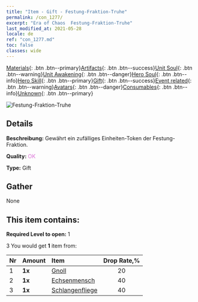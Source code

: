 ```yaml
---
title: "Item - Gift - Festung-Fraktion-Truhe"
permalink: /con_1277/
excerpt: "Era of Chaos  Festung-Fraktion-Truhe"
last_modified_at: 2021-05-28
locale: de
ref: "con_1277.md"
toc: false
classes: wide
---
```

 [Materials](/ItemsDE/){: .btn .btn--primary}[Artifacts](/ItemsDE/Artifacts/){: .btn .btn--success}[Unit Soul](/ItemsDE/UnitSoul/){: .btn .btn--warning}[Unit Awakening](/ItemsDE/UnitAwakening/){: .btn .btn--danger}[Hero Soul](/ItemsDE/HeroSoul/){: .btn .btn--info}[Hero Skill](/ItemsDE/HeroSkill/){: .btn .btn--primary}[Gift](/ItemsDE/Gift/){: .btn .btn--success}[Event related](/ItemsDE/Events/){: .btn .btn--warning}[Avatars](/ItemsDE/Avatars/){: .btn .btn--danger}[Consumables](/ItemsDE/Consumables/){: .btn .btn--info}[Unknown](/ItemsDE/Unknown/){: .btn .btn--primary}

 ![Festung-Fraktion-Truhe](/images/t/i_904009.png)

## Details
 **Beschreibung:** Gewährt ein zufälliges Einheiten-Token der Festung-Fraktion.

 **Quality:** <span style="color: #DA70D6">OK</span>

 **Type:** Gift

## Gather

  None

## This item contains:

 **Required Level to open:** 1

 3 You would get **1** item  from:

  | Nr | Amount |     Item    | Drop Rate,% |
  |:---|:-------|:------------|:---------:|
  | 1 |  **1x** | [Gnoll](/ItemsDE/unt_253/) | 20 | 
  | 2 |  **1x** | [Echsenmensch](/ItemsDE/unt_254/) | 40 | 
  | 3 |  **1x** | [Schlangenfliege](/ItemsDE/unt_255/) | 40 | 
